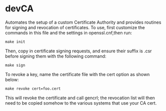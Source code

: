 # devCA

Automates the setup of a custom Certificate Authority and provides routines for signing and revocation of certificates. To use, first customize the commands in this file and the settings in openssl.cnf,then run:

`make init`

Then, copy in certificate signing requests, and ensure their suffix is .csr before signing them with the following command:

`make sign`

To revoke a key, name the certificate file with the cert option as shown below:

`make revoke cert=foo.cert`

This will revoke the certificate and call gencrl; the revocation list will then need to be copied somehow to the various systems that use your CA cert.